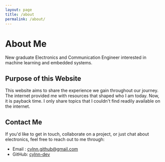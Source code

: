 ```yaml
---
layout: page
title: /about
permalink: /about/
---
```


# About Me

New graduate Electronics and Communication Engineer interested in machine learning and embedded systems.

## Purpose of this Website

This website aims to share the experience we gain throughout our journey. The internet provided me with resources that shaped who I am today. Now, it is payback time. I only share topics that I couldn't find readily available on the internet.

## Contact Me

If you'd like to get in touch, collaborate on a project, or just chat about electronics, feel free to reach out to me through:

- Email : cylnn.github@gmail.com
- GitHub: [cylnn-dev](https://github.com/cylnn-dev)
